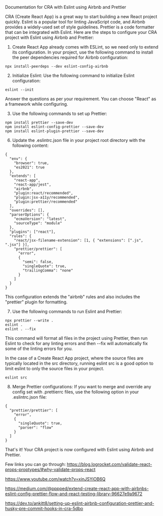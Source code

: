 Documentation for CRA with Eslint using Airbnb and Prettier

CRA (Create React App) is a great way to start building a new React project quickly. Eslint is a popular tool for linting JavaScript code, and Airbnb provides a widely-used set of style guidelines. Prettier is a code formatter that can be integrated with Eslint. Here are the steps to configure your CRA project with Eslint using Airbnb and Prettier:

1. Create React App already comes with ESLint, so we need only to extend its configuration. In your project, use the following command to install the peer dependencies required for Airbnb configuration:

```
npx install-peerdeps --dev eslint-config-airbnb
```

2. Initialize Eslint: Use the following command to initialize Eslint configuration:

```
eslint --init
```

Answer the questions as per your requirement. You can choose "React" as a framework while configuring.

3. Use the following commands to set up Prettier:

```
npm install prettier --save-dev
npm install eslint-config-prettier --save-dev
npm install eslint-plugin-prettier --save-dev
```

6. Update the .eslintrc.json file in your project root directory with the following content:

```
{
  "env": {
    "browser": true,
    "es2021": true
  },
  "extends": [
    "react-app",
    "react-app/jest",
    "airbnb",
    "plugin:react/recommended",
    "plugin:jsx-a11y/recommended",
    "plugin:prettier/recommended"
  ],
  "overrides": [],
  "parserOptions": {
    "ecmaVersion": "latest",
    "sourceType": "module"
  },
  "plugins": ["react"],
  "rules": {
    "react/jsx-filename-extension": [1, { "extensions": [".js", ".jsx"] }],
    "prettier/prettier": [
      "error",
      {
        "semi": false,
        "singleQuote": true,
        "trailingComma": "none"
      }
    ]
  }
}

```

This configuration extends the "airbnb" rules and also includes the "prettier" plugin for formatting.

7. Use the following commands to run Eslint and Prettier:

```
npx prettier --write .
eslint .
eslint . --fix
```

This command will format all files in the project using Prettier, then run Eslint to check for any linting errors and then --fix will automatically fix some of the linting errors for you.

In the case of a Create React App project, where the source files are typically located in the src directory, running eslint src is a good option to limit eslint to only the source files in your project.

```
eslint src
```

8. Merge Prettier configurations: If you want to merge and override any config set with .prettierrc files, use the following option in your .eslintrc.json file:

```
{
  "prettier/prettier": [
    "error",
    {
      "singleQuote": true,
      "parser": "flow"
    }
  ]
}
```

That's it! Your CRA project is now configured with Eslint using Airbnb and Prettier.

Few links you can go through:
https://blog.logrocket.com/validate-react-props-proptypes/#why-validate-props-react

https://www.youtube.com/watch?v=xinJSYiOB6Q

https://medium.com/@pppped/extend-create-react-app-with-airbnbs-eslint-config-prettier-flow-and-react-testing-library-96627e9a9672

https://dev.to/ankitt8/setting-up-eslint-airbnb-configuration-prettier-and-husky-pre-commit-hooks-in-cra-5dbo
